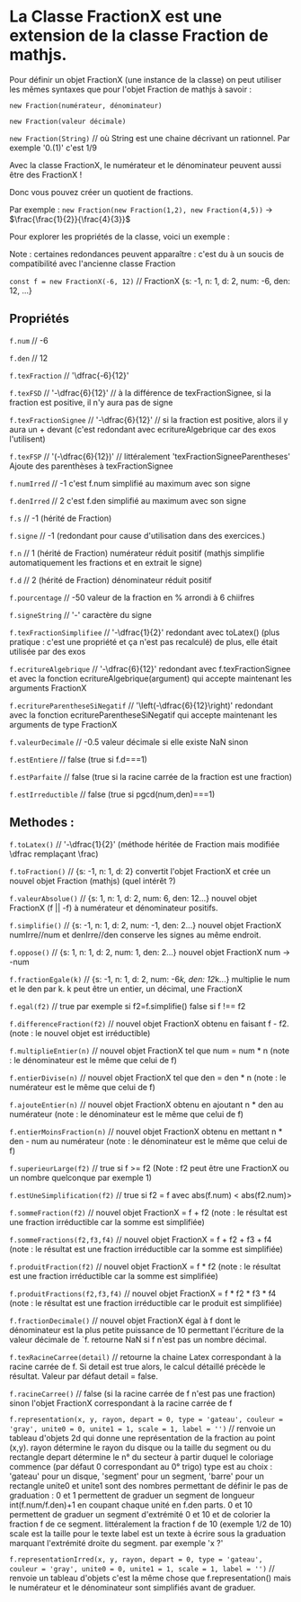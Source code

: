 # La Classe FractionX est une extension de la classe Fraction de mathjs.

Pour définir un objet FractionX (une instance de la classe) on peut utiliser les mêmes syntaxes que pour l'objet Fraction de mathjs à savoir :

`new Fraction(numérateur, dénominateur)`

`new Fraction(valeur décimale)`

`new Fraction(String)` // où String est une chaine décrivant un rationnel. Par exemple '0.(1)' c'est 1/9

Avec la classe FractionX, le numérateur et le dénominateur peuvent aussi être des FractionX !

Donc vous pouvez créer un quotient de fractions.

Par exemple : `new Fraction(new Fraction(1,2), new Fraction(4,5))` -> $\frac{\frac{1}{2}}{\frac{4}{3}}$

Pour explorer les propriétés de la classe, voici un exemple : 

Note : certaines redondances peuvent apparaître : c'est du à un soucis de compatibilité avec l'ancienne classe Fraction

`const f = new FractionX(-6, 12)` // FractionX {s: -1, n: 1, d: 2, num: -6, den: 12, …}

## Propriétés

`f.num` // -6

`f.den` // 12

`f.texFraction` // '\dfrac{-6}{12}'

`f.texFSD` // '-\dfrac{6}{12}' // à la différence de texFractionSignee, si la fraction est positive, il n'y aura pas de signe

`f.texFractionSignee` // '-\dfrac{6}{12}' // si la fraction est positive, alors il y aura un + devant (c'est redondant avec ecritureAlgebrique car des exos l'utilisent)

`f.texFSP` // '(-\dfrac{6}{12})' // littéralement 'texFractionSigneeParentheses' Ajoute des parenthèses à texFractionSignee

`f.numIrred` // -1 c'est f.num simplifié au maximum avec son signe

`f.denIrred` // 2 c'est f.den simplifié au maximum avec son signe

`f.s` // -1 (hérité de Fraction)

`f.signe` // -1 (redondant pour cause d'utilisation dans des exercices.)

`f.n` // 1 (hérité de Fraction) numérateur réduit positif (mathjs simplifie automatiquement les fractions et en extrait le signe)

`f.d` // 2 (hérité de Fraction) dénominateur réduit positif

`f.pourcentage` // -50 valeur de la fraction en % arrondi à 6 chiifres

`f.signeString` // '-' caractère du signe

`f.texFractionSimplifiee` // '-\dfrac{1}{2}' redondant avec toLatex() (plus pratique : c'est une propriété et ça n'est pas recalculé) de plus, elle était utilisée par des exos

`f.ecritureAlgebrique` // '-\dfrac{6}{12}' redondant avec f.texFractionSignee et avec la fonction ecritureAlgebrique(argument) qui accepte maintenant les arguments FractionX

`f.ecritureParentheseSiNegatif` // '\left(-\dfrac{6}{12}\right)' redondant avec la fonction ecritureParentheseSiNegatif qui accepte maintenant les arguments de type FractionX

`f.valeurDecimale` // -0.5 valeur décimale si elle existe NaN sinon

`f.estEntiere` // false (true si f.d===1)

`f.estParfaite` // false (true si la racine carrée de la fraction est une fraction)

`f.estIrreductible` // false (true si pgcd(num,den)===1)
## Methodes :

`f.toLatex()` // '-\dfrac{1}{2}' (méthode héritée de Fraction mais modifiée \dfrac remplaçant \frac)

`f.toFraction()` // {s: -1, n: 1, d: 2} convertit l'objet FractionX et crée un nouvel objet Fraction (mathjs) (quel intérêt ?)

`f.valeurAbsolue()` // {s: 1, n: 1, d: 2, num: 6, den: 12...} nouvel objet FractionX (f || -f) à numérateur et dénominateur positifs.

`f.simplifie()` // {s: -1, n: 1, d: 2, num: -1, den: 2...} nouvel objet FractionX numIrre//num et denIrre//den conserve les signes au même endroit.

`f.oppose()` // {s: 1, n: 1, d: 2, num: 1, den: 2...} nouvel objet FractionX num -> -num

`f.fractionEgale(k)` // {s: -1, n: 1, d: 2, num: -6*k, den: 12*k...} multiplie le num et le den par k. k peut être un entier, un décimal, une FractionX

`f.egal(f2)` // true par exemple si f2=f.simplifie() false si f !== f2

`f.differenceFraction(f2)` // nouvel objet FractionX obtenu en faisant f - f2. (note : le nouvel objet est irréductible)

`f.multiplieEntier(n)` // nouvel objet FractionX tel que num = num * n (note : le dénominateur est le même que celui de f)

`f.entierDivise(n)` // nouvel objet FractionX tel que den = den * n (note : le numérateur est le même que celui de f)

`f.ajouteEntier(n)` // nouvel objet FractionX obtenu en ajoutant n * den au numérateur (note : le dénominateur est le même que celui de f)

`f.entierMoinsFraction(n)` // nouvel objet FractionX obtenu en mettant n * den - num au numérateur (note : le dénominateur est le même que celui de f)

`f.superieurLarge(f2)` // true si f >= f2 (Note : f2 peut être une FractionX ou un nombre quelconque par exemple 1)

`f.estUneSimplification(f2)` // true si f2 = f avec abs(f.num) < abs(f2.num)>

`f.sommeFraction(f2)` // nouvel objet FractionX = f + f2 (note : le résultat est une fraction irréductible car la somme est simplifiée)

`f.sommeFractions(f2,f3,f4)` // nouvel objet FractionX = f + f2 + f3 + f4 (note : le résultat est une fraction irréductible car la somme est simplifiée)

`f.produitFraction(f2)` // nouvel objet FractionX = f * f2 (note : le résultat est une fraction irréductible car la somme est simplifiée)

`f.produitFractions(f2,f3,f4)` // nouvel objet FractionX = f * f2 * f3 * f4 (note : le résultat est une fraction irréductible car le produit est simplifiée)

`f.fractionDecimale()` // nouvel objet FractionX égal à f dont le dénominateur est la plus petite puissance de 10 permettant l'écriture de la valeur décimale de 
`f. retourne NaN si f n'est pas un nombre décimal.

`f.texRacineCarree(detail)` // retourne la chaine Latex correspondant à la racine carrée de f. Si detail est true alors, le calcul détaillé précède le résultat. Valeur par défaut detail = false.

`f.racineCarree()` // false (si la racine carrée de f n'est pas une fraction) sinon l'objet FractionX correspondant à la racine carrée de f

`f.representation(x, y, rayon, depart = 0, type = 'gateau', couleur = 'gray', unite0 = 0, unite1 = 1, scale = 1, label = '')` // renvoie un tableau d'objets 2d qui donne une représentation de la fraction au point (x,y).
    rayon détermine le rayon du disque ou la taille du segment ou du rectangle
    depart détermine le n° du secteur à partir duquel le coloriage commence (par défaut 0 correspondant au 0° trigo)
    type est au choix : 'gateau' pour un disque, 'segment' pour un segment, 'barre' pour un rectangle
    unite0 et unite1 sont des nombres permettant de définir le pas de graduation : 
        0 et 1 permettent de graduer un segment de longueur int(f.num/f.den)+1 en coupant chaque unité en f.den parts. 
        0 et 10 permettent de graduer un segment d'extrémité 0 et 10 et de colorier la fraction f de ce segment. littéralement la fraction f de 10 (exemple 1/2 de 10)
    scale est la taille pour le texte
    label est un texte à écrire sous la graduation marquant l'extrémité droite du segment. par exemple 'x ?'

`f.representationIrred(x, y, rayon, depart = 0, type = 'gateau', couleur = 'gray', unite0 = 0, unite1 = 1, scale = 1, label = '')` // renvoie un tableau d'objets 
    c'est la même chose que f.representation() mais le numérateur et le dénominateur sont simplifiés avant de graduer.








